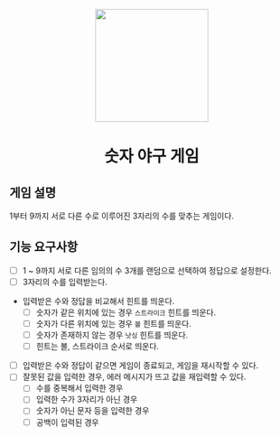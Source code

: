 <p align="middle" >
  <img width="200px;" src="https://github.com/woowacourse/javascript-baseball-precourse/blob/main/images/baseball_icon.png?raw=true"/>
</p>
<h1 align="middle">숫자 야구 게임</h1>

## 게임 설명

1부터 9까지 서로 다른 수로 이루어진 3자리의 수를 맞추는 게임이다.

## 기능 요구사항

- [ ] 1 ~ 9까지 서로 다른 임의의 수 3개를 랜덤으로 선택하여 정답으로 설정한다.
- [ ] 3자리의 수를 입력받는다.
- 입력받은 수와 정답을 비교해서 힌트를 띄운다.
  - [ ] 숫자가 같은 위치에 있는 경우 `스트라이크` 힌트를 띄운다.
  - [ ] 숫자가 다른 위치에 있는 경우 `볼` 힌트를 띄운다.
  - [ ] 숫자가 존재하지 않는 경우 `낫싱` 힌트를 띄운다.
  - [ ] 힌트는 볼, 스트라이크 순서로 띄운다.
- [ ] 입력받은 수와 정답이 같으면 게임이 종료되고, 게임을 재시작할 수 있다.
- [ ] 잘못된 값을 입력한 경우, 에러 메시지가 뜨고 값을 재입력할 수 있다.
  - [ ] 수를 중복해서 입력한 경우
  - [ ] 입력한 수가 3자리가 아닌 경우
  - [ ] 숫자가 아닌 문자 등을 입력한 경우
  - [ ] 공백이 입력된 경우
